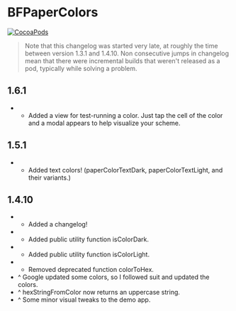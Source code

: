 BFPaperColors
=============
[![CocoaPods](https://img.shields.io/cocoapods/v/UIColor+BFPaperColors.svg?style=flat)](https://github.com/bfeher/BFPaperColors)

> Note that this changelog was started very late, at roughly the time between version 1.3.1 and 1.4.10. Non consecutive jumps in changelog mean that there were incremental builds that weren't released as a pod, typically while solving a problem.


1.6.1
---------
+ + Added a view for test-running a color. Just tap the cell of the color and a modal appears to help visualize your scheme.


1.5.1
---------
+ + Added text colors! (paperColorTextDark, paperColorTextLight, and their variants.)


1.4.10
---------
+ + Added a changelog!
+ + Added public utility function isColorDark.
+ + Added public utility function isColorLight.
+ - Removed deprecated function colorToHex.
+ ^ Google updated some colors, so I followed suit and updated the colors.
+ ^ hexStringFromColor now returns an uppercase string.
+ ^ Some minor visual tweaks to the demo app.
